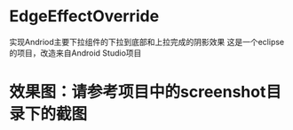 # EdgeEffectOverride
实现Andriod主要下拉组件的下拉到底部和上拉完成的阴影效果
这是一个eclipse的项目，改造来自Android Studio项目
# 效果图：请参考项目中的screenshot目录下的截图

